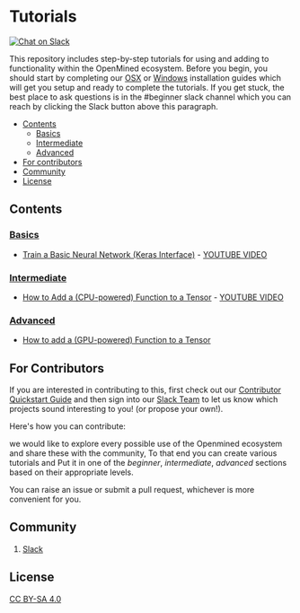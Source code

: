 # Tutorials
[![Chat on Slack](https://img.shields.io/badge/chat-on%20slack-7A5979.svg)](https://openmined.slack.com/messages/beginner)

This repository includes step-by-step tutorials for using and adding to functionality within the OpenMined ecosystem. Before you begin, you should start by completing our [OSX](https://github.com/OpenMined/tutorials/blob/master/installation/OSX.markdown) or [Windows](https://github.com/OpenMined/tutorials/blob/master/installation/Windows.markdown) installation guides which will get you setup and ready to complete the tutorials. If you get stuck, the best place to ask questions is in the #beginner slack channel which you can reach by clicking the Slack button above this paragraph.

<!-- TOC depthFrom:2 -->

- [Contents](#contents)
    - [Basics](#Basics)
    - [Intermediate](#Intermediate)
    - [Advanced](#Advanced)
- [For contributors](#For-Contributors)
- [Community](#Community)
- [License](#License)


## Contents

### [Basics](https://github.com/OpenMined/tutorials/tree/master/beginner)
- [Train a Basic Neural Network (Keras Interface)](https://github.com/OpenMined/tutorials/blob/master/beginner/Keras%20Neural%20Net.ipynb) - [YOUTUBE VIDEO](https://youtu.be/Zq4onPm-h2I)
### [Intermediate]()
- [How to Add a (CPU-powered) Function to a Tensor](https://github.com/OpenMined/tutorials/blob/master/intermediate/adding-a-new-tensor.markdown) - [YOUTUBE VIDEO](https://www.youtube.com/watch?v=up0BcCN0aDs)
### [Advanced]()
- [How to add a (GPU-powered) Function to a Tensor](https://github.com/OpenMined/tutorials/blob/master/advanced/gpu_functionality.markdown)

## For Contributors

If you are interested in contributing to this, first check out our [Contributor Quickstart Guide](https://github.com/OpenMined/Docs/blob/master/contributing/quickstart.md) and then sign into our [Slack Team](https://openmined.slack.com/)  to let us know which projects sound interesting to you! (or propose your own!).

Here's how you can contribute:

we would like to explore every possible use of the Openmined ecosystem and share these with the community, To that end you can create various tutorials and Put it in one of the _beginner_, _intermediate_, _advanced_  sections based on their appropriate levels.

You can raise an issue or submit a pull request, whichever is more convenient for you.

## Community

1. [Slack](https://openmined.slack.com/)

## License

[CC BY-SA 4.0](https://creativecommons.org/licenses/by-sa/4.0/)
